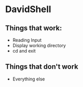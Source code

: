 # DavidShell
## Things that work: 
* Reading Input
* Display working directory 
* cd and exit

## Things that don't work
* Everything else
